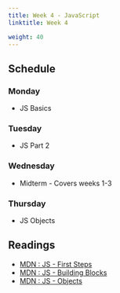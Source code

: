 ```yaml
---
title: Week 4 - JavaScript
linktitle: Week 4

weight: 40
---
```


## Schedule

### Monday

* JS Basics

### Tuesday

* JS Part 2

### Wednesday

* Midterm - Covers weeks 1-3

### Thursday

* JS Objects

## Readings

* [MDN : JS - First Steps](https://developer.mozilla.org/en-US/docs/Learn/JavaScript/First_steps)  
* [MDN : JS - Building Blocks](https://developer.mozilla.org/en-US/docs/Learn/JavaScript/Building_blocks)  
* [MDN : JS - Objects](https://developer.mozilla.org/en-US/docs/Learn/JavaScript/Objects)  
